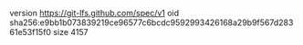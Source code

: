 version https://git-lfs.github.com/spec/v1
oid sha256:e9bb1b073839219ce96577c6bcdc9592993426168a29b9f567d28361e53f15f0
size 4157
